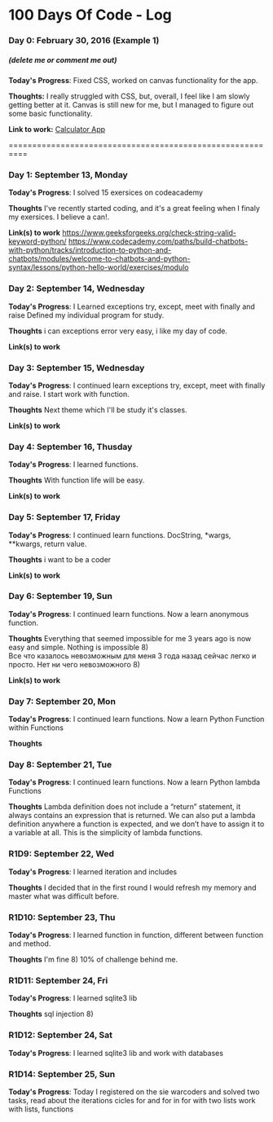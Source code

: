 # 100 Days Of Code - Log

### Day 0: February 30, 2016 (Example 1)
##### (delete me or comment me out)

**Today's Progress**: Fixed CSS, worked on canvas functionality for the app.

**Thoughts:** I really struggled with CSS, but, overall, I feel like I am slowly getting better at it. Canvas is still new for me, but I managed to figure out some basic functionality.

**Link to work:** [Calculator App](http://www.example.com)

==========================================================

### Day 1: September 13, Monday

**Today's Progress**: I solved 15 exersices on codeacademy

**Thoughts** I've recently started coding, and it's a great feeling when I finaly my exersices. I believe a can!.

**Link(s) to work**
https://www.geeksforgeeks.org/check-string-valid-keyword-python/
https://www.codecademy.com/paths/build-chatbots-with-python/tracks/introduction-to-python-and-chatbots/modules/welcome-to-chatbots-and-python-syntax/lessons/python-hello-world/exercises/modulo


### Day 2: September 14, Wednesday

**Today's Progress**: I Learned exceptions try, except, meet with finally and raise
Defined my individual program for study.
 

**Thoughts** i can exceptions error very easy, i like my day of code.

**Link(s) to work**

### Day 3: September 15, Wednesday

**Today's Progress**: I continued learn exceptions try, except, meet with finally and raise. I start work with function.
 

**Thoughts** Next theme which I'll be study it's classes.

**Link(s) to work**

### Day 4: September 16, Thusday

**Today's Progress**: I learned functions.
 

**Thoughts** With function life will be easy.

**Link(s) to work**

### Day 5: September 17, Friday

**Today's Progress**: I continued learn functions. DocString, *wargs, **kwargs, return value.
 

**Thoughts** i want to be a coder

**Link(s) to work**

### Day 6: September 19, Sun

**Today's Progress**: I continued learn functions. Now a learn anonymous function.
 

**Thoughts** Everything that seemed impossible for me 3 years ago is now easy and simple. Nothing is impossible 8)  
Все что казалось невозможным для меня 3 года назад сейчас легко и просто. Нет ни чего невозможного 8)

**Link(s) to work**

### Day 7: September 20, Mon

**Today's Progress**: I continued learn functions. Now a learn Python Function within Functions
 

**Thoughts** 

### Day 8: September 21, Tue

**Today's Progress**: I continued learn functions. Now a learn Python lambda Functions
 

**Thoughts**  Lambda definition does not include a “return” statement, it always contains an expression that is returned. We can also put a lambda definition anywhere a function is expected, and we don’t have to assign it to a variable at all. This is the simplicity of lambda functions.




### R1D9: September 22, Wed

**Today's Progress**: I learned iteration and includes
 

**Thoughts** I decided that in the first round I would refresh my memory and master what was difficult before.  


### R1D10: September 23, Thu

**Today's Progress**: I learned function in function, different between function and method.
 

**Thoughts**  I'm fine 8) 10% of challenge behind me.


### R1D11: September 24, Fri

**Today's Progress**: I learned sqlite3 lib
 

**Thoughts** sql injection 8)
### R1D12: September 24, Sat

**Today's Progress**: I learned sqlite3 lib and work with databases 
### R1D14: September 25, Sun

**Today's Progress**: Today I registered on the sie warcoders and solved two tasks, read about the iterations cicles for and for in for with two lists work with lists, functions 
